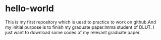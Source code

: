 # hello-world
This is my first repository which is uesd to practice to work on github.And my initial purpose is to finish my graduate paper.Imma student of DLUT.
I just want to download some codes of my relevant graduate paper.

